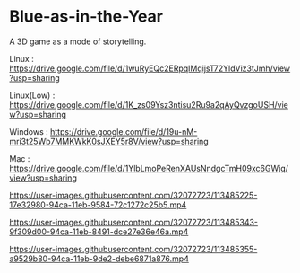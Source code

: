 
# Blue-as-in-the-Year
A 3D game as a mode of storytelling. 

Linux : https://drive.google.com/file/d/1wuRyEQc2ERpqIMqijsT72YldViz3tJmh/view?usp=sharing

Linux(Low) : https://drive.google.com/file/d/1K_zs09Ysz3ntisu2Ru9a2qAyQvzgoUSH/view?usp=sharing

Windows : https://drive.google.com/file/d/19u-nM-mri3t25Wb7MMKWkK0sJXEY5r8V/view?usp=sharing

Mac : https://drive.google.com/file/d/1YlbLmoPeRenXAUsNndgcTmH09xc6GWjq/view?usp=sharing



https://user-images.githubusercontent.com/32072723/113485225-17e32980-94ca-11eb-9584-72c1272c25b5.mp4



https://user-images.githubusercontent.com/32072723/113485343-9f309d00-94ca-11eb-8491-dce27e36e46a.mp4


https://user-images.githubusercontent.com/32072723/113485355-a9529b80-94ca-11eb-9de2-debe6871a876.mp4

